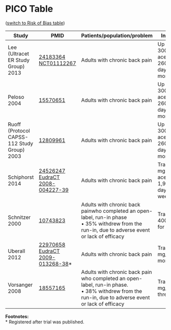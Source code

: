 # PICO Table
([switch to Risk of Bias table](risk-of-bias.md))

Study        | PMID                                    |Patients/population/problem|Intervention|Comparison|Outcome|
------------ | --------------------------------------|---------------------------|------------|----------|-------|
| Lee (Ultracet ER Study Group)<br>2013 | [24183364](http://pubmed.gov/24183364)<br>[NCT01112267](http://clinicaltrials.gov/show/NCT01112267) |Adults with chronic back pain| Up to tramadol 300 mg and acetaminophen 2600 mg per day for one month |Placebo|Pain (VAS)|
| Peloso<br>2004 | [15570651](http://pubmed.gov/15570651) |Adults with chronic back pain |  Up to tramadol 300 mg and acetaminophen 2600 mg per day for three months   | Placebo | Pain (VAS)|
| Ruoff  (Protocol CAPSS-112 Study Group)<br>2003| [12809961](http://pubmed.gov/12809961) |Adults with chronic back pain                          | Up to tramadol 300 mg and acetaminophen 2600 mg per day for three months | Placebo |Pain (VAS)|
| Schiphorst<br>2014 | [24526247](http://pubmed.gov/24526247)<br>[EudraCT 2008-004227-39](https://www.clinicaltrialsregister.eu/ctr-search/trial/2008-007225-39/BE) |Adults with chronic back pain| Tramadol 225 mg and acetaminophen 1,950 mg per day for two weeks  |Placebo|Pain (VAS)|
| Schnitzer<br>2000 | [10743823](http://pubmed.gov/10743823) |Adults with chronic back painwho completed an open-label, run-in phase<br>• 35% withdrew from the run-in, due to adverse event or lack of efficacy | Tramadol up to 400 mg/day for one month |Placebo|Pain (VAS)|
| Uberall<br>2012 | [22970658](http://pubmed.gov/22970658)<br>[EudraCT 2009-013268-38](https://www.clinicaltrialsregister.eu/ctr-search/trial/2009-013268-38/DE)\* |Adults with chronic back pain| Tramadol 200 mg/day for one month |Placebo|Pain (11 point NRS)|
| Vorsanger<br>2008 | [18557165](http://pubmed.gov/18557165) |Adults with chronic back pain who completed an open-label, run-in phase.<br>• 38% withdrew from the run-in, due to adverse event or lack of efficacy | Tramadol 300 mg/day for three months |Placebo|Pain (VAS)|

**Footnotes:**<br>
\* Registered after trial was published.

